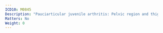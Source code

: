 ```yaml
---
ICD10: M0845
Description: "Pauciarticular juvenile arthritis: Pelvic region and thigh"
Matters: No
Weight: 0
---
```

